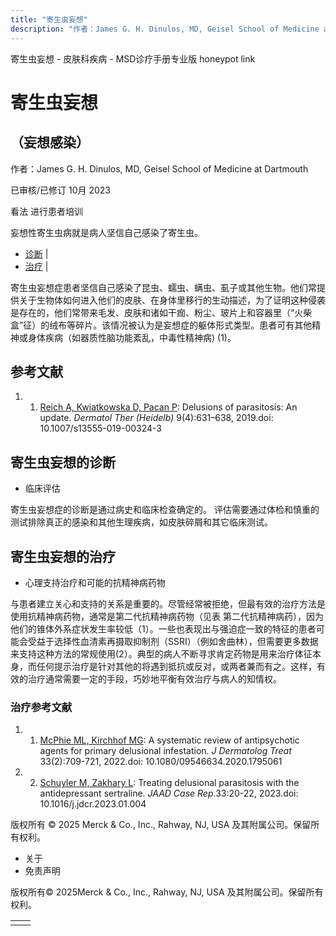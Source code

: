 ```yaml
---
title: "寄生虫妄想"
description: "作者：James G. H. Dinulos, MD, Geisel School of Medicine at Dartmouth"
---
```


﻿寄生虫妄想 \- 皮肤科疾病 \- MSD诊疗手册专业版 honeypot link

# 寄生虫妄想

## （妄想感染）

作者：James G. H. Dinulos, MD, Geisel School of Medicine at Dartmouth

已审核/已修订 10月 2023

看法 进行患者培训

妄想性寄生虫病就是病人坚信自己感染了寄生虫。

- [诊断](#诊断_v12821656_zh) \|
- [治疗](#治疗_v12821662_zh) \|

寄生虫妄想症患者坚信自己感染了昆虫、蠕虫、螨虫、虱子或其他生物。他们常提供关于生物体如何进入他们的皮肤、在身体里移行的生动描述，为了证明这种侵袭是存在的，他们常带来毛发、皮肤和诸如干痂、粉尘、玻片上和容器里（“火柴盒”征）的绒布等碎片。该情况被认为是妄想症的躯体形式类型。患者可有其他精神或身体疾病（如器质性脑功能紊乱，中毒性精神病) (1)。

## 参考文献

1. 1. [Reich A, Kwiatkowska D, Pacan P](https://www.ncbi.nlm.nih.gov/pmc/articles/PMC6828902/): Delusions of parasitosis: An update. _Dermatol Ther (Heidelb)_ 9(4):631–638, 2019.doi: 10.1007/s13555-019-00324-3


## 寄生虫妄想的诊断

- 临床评估


寄生虫妄想症的诊断是通过病史和临床检查确定的。 评估需要通过体检和慎重的测试排除真正的感染和其他生理疾病，如皮肤碎屑和其它临床测试。

## 寄生虫妄想的治疗

- 心理支持治疗和可能的抗精神病药物


与患者建立关心和支持的关系是重要的。尽管经常被拒绝，但最有效的治疗方法是使用抗精神病药物，通常是第二代抗精神病药物（见表 第二代抗精神病药），因为他们的锥体外系症状发生率较低（1）。一些也表现出与强迫症一致的特征的患者可能会受益于选择性血清素再摄取抑制剂（SSRI）（例如舍曲林），但需要更多数据来支持这种方法的常规使用(2）。典型的病人不断寻求肯定药物是用来治疗体征本身，而任何提示治疗是针对其他的将遇到抵抗或反对，或两者兼而有之。这样，有效的治疗通常需要一定的手段，巧妙地平衡有效治疗与病人的知情权。

### 治疗参考文献

1. 1. [McPhie ML, Kirchhof MG](https://pubmed.ncbi.nlm.nih.gov/32658556/): A systematic review of antipsychotic agents for primary delusional infestation. _J Dermatolog Treat_ 33(2):709-721, 2022.doi: 10.1080/09546634.2020.1795061

2. 2. [Schuyler M, Zakhary L](https://pubmed.ncbi.nlm.nih.gov/36817506/): Treating delusional parasitosis with the antidepressant sertraline. _JAAD Case Rep_.33:20-22, 2023.doi: 10.1016/j.jdcr.2023.01.004




版权所有 © 2025
Merck & Co., Inc., Rahway, NJ, USA 及其附属公司。保留所有权利。

- 关于
- 免责声明

版权所有© 2025Merck & Co., Inc., Rahway, NJ, USA 及其附属公司。保留所有权利。

|     |     |
| --- | --- |
|  |  |